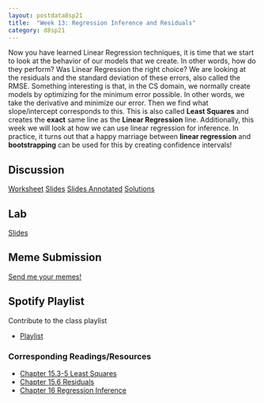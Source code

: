```yaml
---
layout: postdata8sp21
title:  "Week 13: Regression Inference and Residuals"
category: d8sp21
---
```


Now you have learned Linear Regression techniques, it is time that we start to look at the behavior of our models that we create. In other words, how do they perform? Was Linear Regression the right choice? We are looking at the residuals and the standard deviation of these errors, also called the RMSE. Something interesting is that, in the CS domain, we normally create models by optimizing for the minimum error possible. In other words, we take the derivative and minimize our error. Then we find what slope/intercept corresponds to this. This is also called **Least Squares** and creates the **exact** same line as the **Linear Regression** line. Additionally, this week we will look at how we can use linear regression for inference. In practice, it turns out that a happy marriage between **linear regression** and **bootstrapping** can be used for this by creating confidence intervals! 

## Discussion

[Worksheet](https://docs.google.com/document/d/1znDLMpgZaid44WMU09KnCOPWmQdfb5GPW2D4JkUWDDg/)
[Slides](https://drive.google.com/file/d/1C-FKuoU88iwV7zb6ATTx65uBjMTwyEf_/view?usp=sharing)
[Slides Annotated](https://notability.com/n/0iIAB2uadCcfwn~KvoUqDd)
[Solutions](http://data8.org)

## Lab

[Slides]()

## Meme Submission

[Send me your memes!](https://forms.gle/gAZZoVQRgC9jJ3uX7)


## Spotify Playlist

Contribute to the class playlist
- [Playlist](https://open.spotify.com/playlist/1G2L94MWCaYc7aASZJmCun?si=zQAKOEyZRcSoP_QENbaMJQ)

### Corresponding Readings/Resources

- [Chapter 15.3-5 Least Squares](https://inferentialthinking.com/chapters/15/4/Least_Squares_Regression.html)
- [Chapter 15.6 Residuals](https://inferentialthinking.com/chapters/15/6/Numerical_Diagnostics.html)
- [Chapter 16 Regression Inference](https://inferentialthinking.com/chapters/16/Inference_for_Regression.html)



